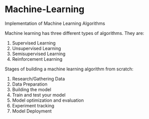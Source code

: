 # Machine-Learning
Implementation of Machine Learning Algorithms

Machine learning has three different types of algorithms. They are:
1. Supervised Learning
2. Unsupervised Learning
3. Semisupervised Learning
4. Reinforcement Learning

Stages of building a machine learning algorithm from scratch:

1. Research/Gathering Data
2. Data Preparation
3. Building the model
4. Train and test your model
5. Model optimization and evaluation
6. Experiment tracking
7. Model Deployment

